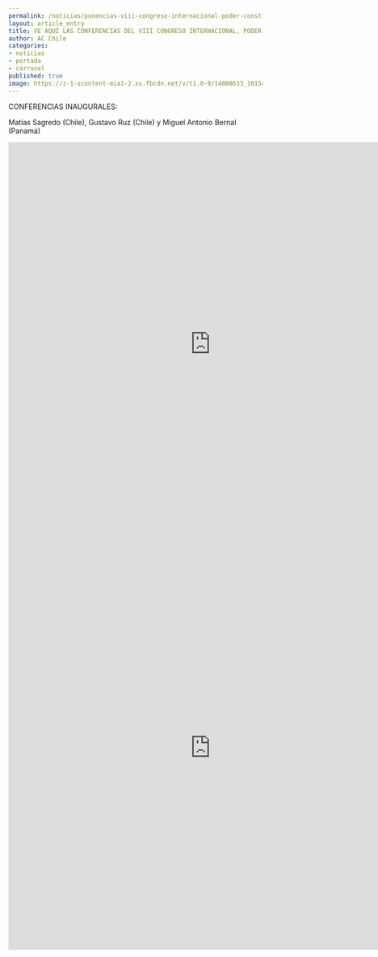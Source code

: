 ```yaml
---
permalink: /noticias/ponencias-viii-congreso-internacional-poder-constituyente-en-chile.html
layout: article_entry
title: VE AQUÍ LAS CONFERENCIAS DEL VIII CONGRESO INTERNACIONAL, PODER CONSTITUYENTE.
author: AC Chile
categories: 
- noticias
- portada
- carrusel
published: true
image: https://z-1-scontent-mia1-2.xx.fbcdn.net/v/t1.0-9/14088633_10154322598436397_4937967983347969661_n.jpg?oh=05727a9762e79451d3c792a32ba3f9b6&oe=588377ED
---
```

CONFERENCIAS INAUGURALES:

Matías Sagredo (Chile), Gustavo Ruz (Chile) y Miguel Antonio Bernal (Panamá)

<iframe src="https://www.facebook.com/plugins/video.php?href=https%3A%2F%2Fwww.facebook.com%2FPeriodicoElCiudadano%2Fvideos%2F10153686313412470%2F&show_text=0&width=400" width="800" height="800" style="border:none;overflow:hidden" scrolling="no" frameborder="0" allowTransparency="true" allowFullScreen="true"></iframe>


<iframe src="https://www.facebook.com/plugins/video.php?href=https%3A%2F%2Fwww.facebook.com%2FPeriodicoElCiudadano%2Fvideos%2F10153686574547470%2F&show_text=0&width=400" width="800" height="800" style="border:none;overflow:hidden" scrolling="no" frameborder="0" allowTransparency="true" allowFullScreen="true"></iframe>
